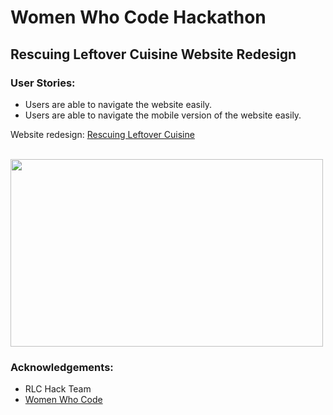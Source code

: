 # Women Who Code Hackathon
## Rescuing Leftover Cuisine Website Redesign

### User Stories: 
- Users are able to navigate the website easily.
- Users are able to navigate the mobile version of the website easily.

Website redesign: <a href="http://rlc-wwcode.herokuapp.com/">Rescuing Leftover Cuisine</a>

<br> 
<img src="http://i1369.photobucket.com/albums/ag238/sugarcoder/Site_zpskgt5lcfy.jpg" height="300" width="500">


### Acknowledgements: 
- RLC Hack Team
- <a href="https://www.womenwhocode.com/">Women Who Code</a>
